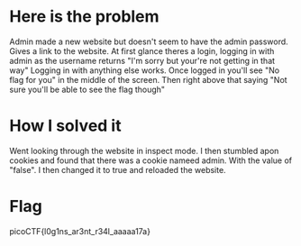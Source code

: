 # Here is the problem
Admin made a new website but doesn't seem to have the admin password. Gives a link to the website.
At first glance theres a login, logging in with admin as the username returns "I'm sorry but your're not getting
in that way" Logging in with anything else works. Once logged in you'll see "No flag for you" in the middle of the
screen. Then right above that saying "Not sure you'll be able to see the flag though"

# How I solved it
Went looking through the website in inspect mode. I then stumbled apon cookies and found that there was a cookie
nameed admin. With the value of "false". I then changed it to true and reloaded the website. 

# Flag 
picoCTF{l0g1ns_ar3nt_r34l_aaaaa17a}

